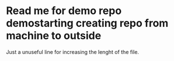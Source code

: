 # Read me for demo repo demostarting creating repo from machine to outside

Just a unuseful line for increasing the lenght of the file.
